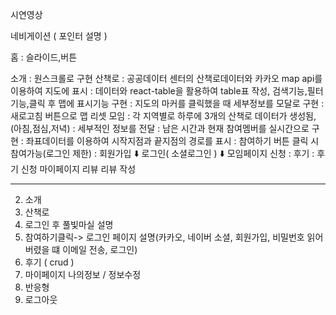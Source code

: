 시연영상

네비게이션 ( 포인터 설명 )

홈
: 슬라이드,버튼

소개
: 원스크롤로 구현
산책로
: 공공데이터 센터의 산책로데이터와 카카오 map api를 이용하여 지도에 표시
: 데이터와 react-table을 활용하여 table표 작성, 검색기능,필터기능,클릭 후 맵에 표시기능 구현
: 지도의 마커를 클릭했을 때 세부정보를 모달로 구현
: 새로고침 버튼으로 맵 리셋
모임
: 각 지역별로 하루에 3개의 산책로 데이터가 생성됨, (아침,점심,저녁)
: 세부적인 정보를 전달
: 남은 시간과 현재 참여멤버를 실시간으로 구현
: 좌표데이터를 이용하여 시작지점과 끝지점의 경로를 표시
: 참여하기 버튼 클릭 시 참여가능(로그인 제한)
:
회원가입
⬇️
로그인( 소셜로그인 )
⬇️
모임페이지 신청
:
후기
:
후기 신청
마이페이지
리뷰
리뷰 작성

---

2. 소개
3. 산책로
4. 로그인 후 풀빛마실 설명
5. 참여하기클릭-> 로그인 페이지 설명(카카오, 네이버 소셜, 회원가입, 비밀번호 읽어버렸을 떄 이메일 전송, 로그인)
6. 후기 ( crud )
7. 마이페이지 나의정보 / 정보수정
8. 반응형
9. 로그아웃
